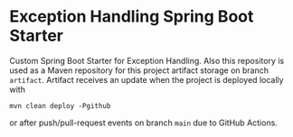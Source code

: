 # Exception Handling Spring Boot Starter

Custom Spring Boot Starter for Exception Handling. Also this repository is used as a Maven repository for this project 
artifact storage on branch `artifact`. Artifact receives an update when the project is deployed locally with

```
mvn clean deploy -Pgithub
```

or after push/pull-request events on branch `main` due to GitHub Actions.
